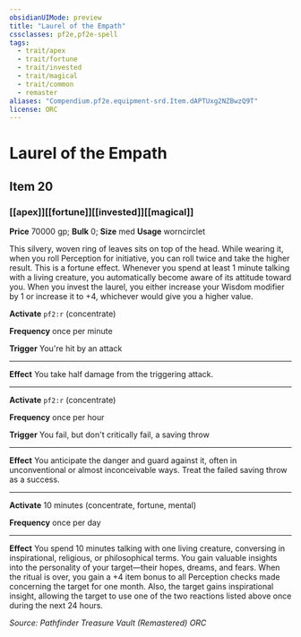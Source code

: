 ```yaml
---
obsidianUIMode: preview
title: "Laurel of the Empath"
cssclasses: pf2e,pf2e-spell
tags:
  - trait/apex
  - trait/fortune
  - trait/invested
  - trait/magical
  - trait/common
  - remaster
aliases: "Compendium.pf2e.equipment-srd.Item.dAPTUxg2NZBwzQ9T"
license: ORC
---
```

# Laurel of the Empath
## Item 20
### [[apex]][[fortune]][[invested]][[magical]]


**Price** 70000 gp; 
**Bulk** 0; **Size** med
**Usage** worncirclet

This silvery, woven ring of leaves sits on top of the head. While wearing it, when you roll Perception for initiative, you can roll twice and take the higher result. This is a fortune effect. Whenever you spend at least 1 minute talking with a living creature, you automatically become aware of its attitude toward you. When you invest the laurel, you either increase your Wisdom modifier by 1 or increase it to +4, whichever would give you a higher value.

**Activate** `pf2:r` (concentrate)

**Frequency** once per minute

**Trigger** You're hit by an attack

* * *

**Effect** You take half damage from the triggering attack.

* * *

**Activate** `pf2:r` (concentrate)

**Frequency** once per hour

**Trigger** You fail, but don't critically fail, a saving throw

* * *

**Effect** You anticipate the danger and guard against it, often in unconventional or almost inconceivable ways. Treat the failed saving throw as a success.

* * *

**Activate** 10 minutes (concentrate, fortune, mental)

**Frequency** once per day

* * *

**Effect** You spend 10 minutes talking with one living creature, conversing in inspirational, religious, or philosophical terms. You gain valuable insights into the personality of your target—their hopes, dreams, and fears. When the ritual is over, you gain a +4 item bonus to all Perception checks made concerning the target for one month. Also, the target gains inspirational insight, allowing the target to use one of the two reactions listed above once during the next 24 hours.

*Source: Pathfinder Treasure Vault (Remastered)*
*ORC*